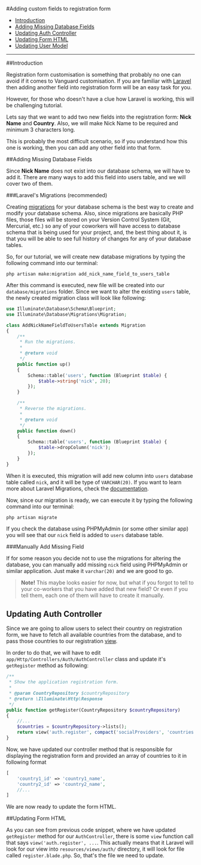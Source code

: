 #Adding custom fields to registration form

* [Introduction](#intro)
* [Adding Missing Database Fields](#database)
* [Updating Auth Controller](#controller)
* [Updating Form HTML](#form-html)
* [Updating User Model](#model)

---

##Introduction

Registration form customisation is something that probably no one can avoid if it comes to Vanguard customisation. If you are familiar with [Laravel](https://laravel.com/) then adding another field into registration form will be an easy task for you.

However,  for those who doesn't have a clue how Laravel is working, this will be challenging tutorial.

Lets say that we want to add two new fields into the registration form: **Nick Name** and **Country**.
Also, we will make Nick Name to be required and minimum 3 characters long.

This is probably the most difficult scenario, so if you understand how this one is working, then you can add any other field into that form.

##Adding Missing Database Fields

Since **Nick Name** does not exist into our database schema, we will have to add it. There are many ways to add this field into users table, and we will cover two of them.

###Laravel's Migrations (recommended)

Creating [migrations](https://laravel.com/docs/5.2/migrations) for your database schema is the best way to create and modify your database schema. Also, since migrations are basically PHP files, those files will be stored on your Version Control System (Git, Mercurial, etc.) so any of your coworkers will have access to database schema that is being used for your project, and, the best thing about it, is that you will be able to see full history of changes for any of your database tables.

So, for our tutorial, we will create new database migrations by typing the following command into our terminal:

```
php artisan make:migration add_nick_name_field_to_users_table
```

After this command is executed, new file will be created into our `database/migrations` folder. Since we want to alter the existing `users` table, the  newly created migration class will look like following:

```php
use Illuminate\Database\Schema\Blueprint;
use Illuminate\Database\Migrations\Migration;

class AddNickNameFieldToUsersTable extends Migration
{
    /**
     * Run the migrations.
     *
     * @return void
     */
    public function up()
    {
        Schema::table('users', function (Blueprint $table) {
            $table->string('nick', 20);
        });
    }

    /**
     * Reverse the migrations.
     *
     * @return void
     */
    public function down()
    {
        Schema::table('users', function (Blueprint $table) {
            $table->dropColumn('nick');
        });
    }
}

``` 

When it is executed, this migration will add new column into `users` database table called `nick`, and it will be type of `VARCHAR(20)`. If you want to learn more about Laravel Migrations, check the [documentation](https://laravel.com/docs/5.2/migrations#modifying-columns).

Now, since our migration is ready, we can execute it by typing the following command into our terminal:

```
php artisan migrate
```

If you check the database using PHPMyAdmin (or some other similar app) you will see that our `nick` field is added to `users` database table. 

###Manually Add Missing Field

If for some reason you decide not to use the migrations for altering the database, you can manually add missing `nick` field using PHPMyAdmin or similar application. Just make it `varchar(20)` and we are good to go.

>**Note!** This maybe looks easier for now, but what if you forgot to tell to your co-workers that you have added that new field? Or even if you tell them, each one of them will have to create it manually.

## Updating Auth Controller

Since we are going to allow users to select their country on registration form, we have to fetch all available countries from the database, and to pass those countries to our registration [view](https://laravel.com/docs/5.2/views). 

In order to do that, we will have to edit `app/Http/Controllers/Auth/AuthController` class and update it's `getRegister` method as following:

```php
/**
 * Show the application registration form.
 *
 * @param CountryRepository $countryRepository
 * @return \Illuminate\Http\Response
 */
public function getRegister(CountryRepository $countryRepository)
{
    //...
    $countries = $countryRepository->lists();
    return view('auth.register', compact('socialProviders', 'countries'));
}
```

Now, we have updated our controller method that is responsible for displaying the registration form and provided an array of countries to it in following format

```php
[
	'country1_id' => 'country1_name',
	'country2_id' => 'country2_name',
	//...
]
```

We are now ready to update the form HTML.

##Updating Form HTML

As you can see from previous code snippet, where we have updated `getRegister` method for our `AuthController`, there is some `view` function call that says `view('auth.register', ...`. This actually means that it Laravel will look for our view into `resources/views/auth/` directory, it will look for file called `register.blade.php`. So, that's the file we need to update.

